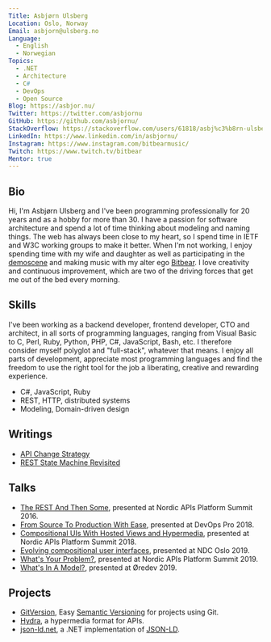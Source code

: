 ```yaml
---
Title: Asbjørn Ulsberg
Location: Oslo, Norway
Email: asbjorn@ulsberg.no
Language:
  - English
  - Norwegian
Topics:
  - .NET
  - Architecture
  - C#
  - DevOps
  - Open Source
Blog: https://asbjor.nu/
Twitter: https://twitter.com/asbjornu
GitHub: https://github.com/asbjornu/
StackOverflow: https://stackoverflow.com/users/61818/asbj%c3%b8rn-ulsberg
LinkedIn: https://www.linkedin.com/in/asbjornu/
Instagram: https://www.instagram.com/bitbearmusic/
Twitch: https://www.twitch.tv/bitbear
Mentor: true
---
```

## Bio

Hi, I'm Asbjørn Ulsberg and I've been programming professionally for 20 years
and as a hobby for more than 30. I have a passion for software architecture and
spend a lot of time thinking about modeling and naming things. The web has
always been close to my heart, so I spend time in IETF and W3C working groups to
make it better. When I'm not working, I enjoy spending time with my wife and
daughter as well as participating in the
[demoscene](https://en.wikipedia.org/wiki/Demoscene) and making music with my
alter ego [Bitbear](https://bitbear.org/). I love creativity and continuous
improvement, which are two of the driving forces that get me out of the bed
every morning.

## Skills

I've been working as a backend developer, frontend developer, CTO and architect,
in all sorts of programming languages, ranging from Visual Basic to C, Perl,
Ruby, Python, PHP, C#, JavaScript, Bash, etc. I therefore consider myself
polyglot and "full-stack", whatever that means. I enjoy all parts of
development, appreciate most programming languages and find the freedom to use
the right tool for the job a liberating, creative and rewarding experience.

* C#, JavaScript, Ruby
* REST, HTTP, distributed systems
* Modeling, Domain-driven design

## Writings

* [API Change Strategy](https://nordicapis.com/api-change-strategy/)
* [REST State Machine
  Revisited](https://nordicapis.com/rest-state-machine-revisited/)

## Talks

* [The REST And Then Some](https://youtu.be/QIv9YR1bMwY), presented at Nordic
  APIs Platform Summit 2016.
* [From Source To Production With Ease](https://youtu.be/sLhbBrbasvs), presented
  at DevOps Pro 2018.
* [Compositional UIs With Hosted Views and
  Hypermedia](https://youtu.be/Kqb0wepe8dY), presented at Nordic APIs Platform
  Summit 2018.
* [Evolving compositional user interfaces](https://youtu.be/sn2IyBL-fbs),
  presented at NDC Oslo 2019.
* [What's Your Problem?](https://youtu.be/ZWIUn5BHDBc), presented at Nordic APIs
  Platform Summit 2019.
* [What's In A Model?](https://youtu.be/bRjBUHRxI9g), presented at Øredev 2019.

## Projects

* [GitVersion](https://github.com/GitTools/GitVersion), Easy [Semantic
  Versioning](https://semver.org) for projects using Git.
* [Hydra](https://www.hydra-cg.com/), a hypermedia format for APIs.
* [json-ld.net](https://github.com/linked-data-dotnet/json-ld.net), a .NET
  implementation of [JSON-LD](https://json-ld.org/).
